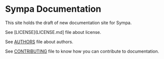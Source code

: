 Sympa Documentation
===================

This site holds the draft of new documentation site for Sympa.

See [LICENSE](LICENSE.md] file about license.

See [AUTHORS](AUTHORS.md) file about authors.

See [CONTRIBUTING](CONTRIBUTING.md) file to know how you can contribute to
documentation.

